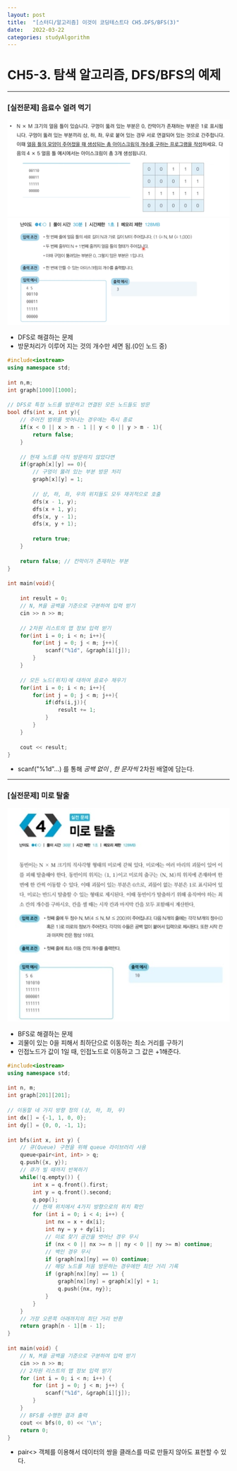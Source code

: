 ```yaml
---
layout: post
title:  "[스터디/알고리즘] 이것이 코딩테스트다 CH5.DFS/BFS(3)"
date:   2022-03-22
categories: studyAlgorithm
---
```


# CH5-3. 탐색 알고리즘, DFS/BFS의 예제

---

### [실전문제] 음료수 얼려 먹기
 ![음료수 얼려 먹기 문제 이미지](/public/img/studyAlgorithm/DFS_Q1.png)
 ![음료수 얼려 먹기 문제 이미지](/public/img/studyAlgorithm/DFS_Q1(2).png)

- DFS로 해결하는 문제
- 방문처리가 이루어 지는 것의 개수만 세면 됨.(0인 노드 중)



```c++
#include<iostream>
using namespace std;

int n,m;
int graph[1000][1000];
	
// DFS로 특정 노드를 방문하고 연결된 모든 노드들도 방문
bool dfs(int x, int y){
	// 주어진 범위를 벗어나는 경우에는 즉시 종료
	if(x < 0 || x > n - 1 || y < 0 || y > m - 1){
		return false;
	}
	
	// 현재 노드를 아직 방문하지 않았다면
	if(graph[x][y] == 0){
		// 구멍이 뚫려 있는 부분 방문 처리  
		graph[x][y] = 1;
		
		// 상, 하, 좌, 우의 위치들도 모두 재귀적으로 호출  
		dfs(x - 1, y); 
		dfs(x + 1, y); 
		dfs(x, y - 1); 
		dfs(x, y + 1); 
		
		return true; 
	}
	
	return false; // 칸막이가 존재하는 부분  
}

int main(void){
	
	int result = 0;
	// N, M을 공백을 기준으로 구분하여 입력 받기
	cin >> n >> m;	
	
	// 2차원 리스트의 맵 정보 입력 받기
	for(int i = 0; i < n; i++){
		for(int j = 0; j < m; j++){
			scanf("%1d", &graph[i][j]);
		}
	}
	
	// 모든 노드(위치)에 대하여 음료수 채우기
	for(int i = 0; i < n; i++){
		for(int j = 0; j < m; j++){
			if(dfs(i,j)){
				result += 1;
			}
		}
	}
	
	cout << result;
}

```




- scanf("%1d"...) 를 통해 *공백 없이* , *한 문자씩* 2차원 배열에 담는다.

---

### [실전문제] 미로 탈출
 ![미로탈출 문제 이미지](/public/img/studyAlgorithm/BFS_Q2.png)

- BFS로 해결하는 문제
- 괴물이 있는 0을 피해서 최하단으로 이동하는 최소 거리를 구하기
- 인접노드가 값이 1일 때, 인접노드로 이동하고 그 값은 +1해준다.




```c++
#include<iostream>
using namespace std;

int n, m;
int graph[201][201];

// 이동할 네 가지 방향 정의 (상, 하, 좌, 우) 
int dx[] = {-1, 1, 0, 0};
int dy[] = {0, 0, -1, 1};

int bfs(int x, int y) {
    // 큐(Queue) 구현을 위해 queue 라이브러리 사용 
    queue<pair<int, int> > q;
    q.push({x, y});
    // 큐가 빌 때까지 반복하기 
    while(!q.empty()) {
        int x = q.front().first;
        int y = q.front().second;
        q.pop();
        // 현재 위치에서 4가지 방향으로의 위치 확인
        for (int i = 0; i < 4; i++) {
            int nx = x + dx[i];
            int ny = y + dy[i];
            // 미로 찾기 공간을 벗어난 경우 무시
            if (nx < 0 || nx >= n || ny < 0 || ny >= m) continue;
            // 벽인 경우 무시
            if (graph[nx][ny] == 0) continue;
            // 해당 노드를 처음 방문하는 경우에만 최단 거리 기록
            if (graph[nx][ny] == 1) {
                graph[nx][ny] = graph[x][y] + 1;
                q.push({nx, ny});
            } 
        } 
    }
    // 가장 오른쪽 아래까지의 최단 거리 반환
    return graph[n - 1][m - 1];
}

int main(void) {
    // N, M을 공백을 기준으로 구분하여 입력 받기
    cin >> n >> m;
    // 2차원 리스트의 맵 정보 입력 받기
    for (int i = 0; i < n; i++) {
        for (int j = 0; j < m; j++) {
            scanf("%1d", &graph[i][j]);
        }
    }
    // BFS를 수행한 결과 출력
    cout << bfs(0, 0) << '\n';
    return 0;
}

```



- pair<> 객체를 이용해서 데이터의 쌍을 클래스를 따로 만들지 않아도 표현할 수 있다.
